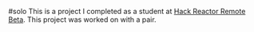 #solo
This is a project I completed as a student at [Hack Reactor Remote Beta](http://www.hackreactor.com/remote-beta). This project was worked on with a pair.